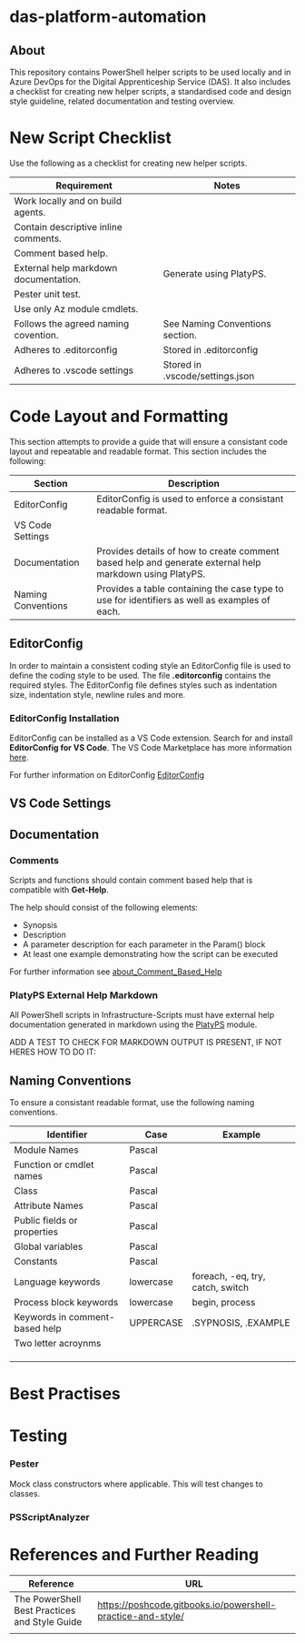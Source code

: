 # das-platform-automation

## About
This repository contains PowerShell helper scripts to be used locally and in Azure DevOps for the Digital Apprenticeship Service (DAS). It also includes a checklist for creating new helper scripts, a standardised code and design style guideline, related documentation and testing overview.

# New Script Checklist
Use the following as a checklist for creating new helper scripts.

| Requirement                     | Notes
| ------------------------------ | --------- |
| Work locally and on build agents.| |
| Contain descriptive inline comments. | |
| Comment based help.|     |
| External help markdown documentation.| Generate using PlatyPS. |
| Pester unit test.|      |
| Use only Az module cmdlets.|     |
| Follows the agreed naming covention. | See Naming Conventions section.    |
| Adheres to .editorconfig | Stored in .editorconfig |
| Adheres to .vscode settings | Stored in .vscode/settings.json|

# Code Layout and Formatting
This section attempts to provide a guide that will ensure a consistant code layout and repeatable and readable format. This section includes the following:

| Section | Description |
| - | - |
| EditorConfig | EditorConfig is used to enforce a consistant readable format. |
| VS Code Settings | |
| Documentation | Provides details of how to create comment based help and generate external help markdown using PlatyPS. |
| Naming Conventions | Provides a table containing the case type to use for identifiers as well as examples of each. |

## EditorConfig
In order to maintain a consistent coding style an EditorConfig file is used to define the coding style to be used. The file **.editorconfig** contains the required styles. The EditorConfig file defines styles such as indentation size, indentation style, newline rules and more.

### EditorConfig Installation

EditorConfig can be installed as a VS Code extension. Search for and install **EditorConfig for VS Code**. The VS Code Marketplace has more information [here](https://marketplace.visualstudio.com/items?itemName=EditorConfig.EditorConfig).

For further information on EditorConfig [EditorConfig](https://editorconfig.org/)

## VS Code Settings



## Documentation
### Comments
Scripts and functions should contain comment based help that is compatible with **Get-Help**.

The help should consist of the following elements:

- Synopsis
- Description
- A parameter description for each parameter in the Param() block
- At least one example demonstrating how the script can be executed

For further information see [about_Comment_Based_Help](https://github.com/PowerShell/PowerShell-Docs/blob/staging/reference/5.1/Microsoft.PowerShell.Core/About/about_Comment_Based_Help.md)

### PlatyPS External Help Markdown

All PowerShell scripts in Infrastructure-Scripts must have external help documentation generated in markdown using the [PlatyPS](https://github.com/PowerShell/platyPS) module.

ADD A TEST TO CHECK FOR MARKDOWN OUTPUT IS PRESENT, IF NOT HERES HOW TO DO IT:

## Naming Conventions
To ensure a consistant readable format, use the following naming conventions.

| Identifier                     | Case      | Example      |
| ------------------------------ | --------- | ------------ |
| Module Names                   | Pascal    |              |
| Function or cmdlet names       | Pascal    |              |
| Class                          | Pascal    |              |
| Attribute Names                | Pascal    |              |
| Public fields or properties    | Pascal    |              |
| Global variables               | Pascal    |              |
| Constants                      | Pascal    |              |
| Language keywords              | lowercase     | foreach, -eq, try, catch, switch |
| Process block keywords | lowercase | begin, process |
| Keywords in comment-based help | UPPERCASE | .SYPNOSIS, .EXAMPLE    |
| Two letter acroynms            |           |              |
|                                |           |              |
|                                |           |              |
|                                |           |              |

# Best Practises




# Testing



### Pester

Mock class constructors where applicable. This will test changes to classes.

### PSScriptAnalyzer

# References and Further Reading

| Reference | URL |
| -- | -- |
| The PowerShell Best Practices and Style Guide | https://poshcode.gitbooks.io/powershell-practice-and-style/ |
|  | |






